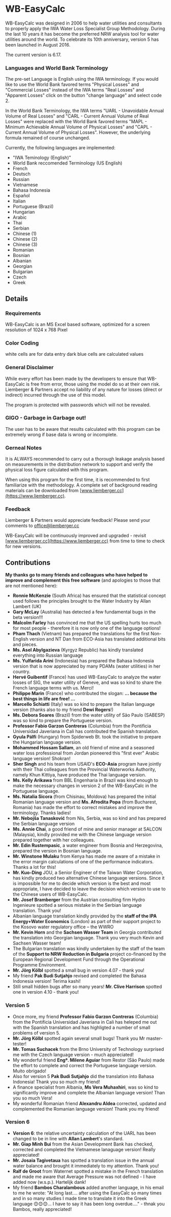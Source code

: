 # WB-EasyCalc

WB-EasyCalc was designed in 2006 to help water utilities and consultants to properly apply the IWA Water Loss Specialist Group Methodology.
During the last 10 years it has become the preferred NRW analysis tool for water utilities around the world. To celebrate its 10th anniversary, version 5 has been launched in August 2016.

The current version is 6.17.

### Languages and World Bank Terminology

The pre-set Language is English using the IWA terminology. If you would like to use the World Bank favored terms "Physical Losses" and "Commercial Losses" instead of the IWA terms "Real Losses" and "Apparent Losses" click on the button "change language" and select code 2.

In the World Bank Terminology, the IWA terms "UARL - Unavoidable Annual Volume of Real Losses" and "CARL - Current Annual Volume of Real Losses" were replaced with the World Bank favored terms "MAPL - Minimum Achievable Annual Volume of Physical Losses" and "CAPL - Current Annual Volume of Physical Losses". However, the underlying formula remained of course unchanged.

Currently, the following languages are implemented:

- "IWA Teminology (English)"
- World Bank reccomended Terminology (US English)
- French
- Deutsch
- Russian
- Vietnamese
- Bahasa Indonesia
- Español
- Italian
- Portuguese (Brazil)
- Hungarian
- Arabic
- Thai
- Serbian
- Chinese (1)
- Chinese (2)
- Chinese (3)
- Romanian
- Bosnian
- Albanian
- Georgian
- Bulgarian
- Czech
- Greek

## Details

### Requirements

WB-EasyCalc is an MS Excel based software, optimized for a screen resolution of 1024 x 768 Pixel

### Color Coding

white cells are for data entry dark blue cells are calculated values

### General Disclaimer

While every effort has been made by the developers to ensure that WB-EasyCalc is free from error, those using the model do so at their own risk. Liemberger & Partners accept no liability of any nature for losses (direct or indirect) incurred through the use of this model.

The program is protected with passwords which will not be revealed.

### GIGO - Garbage in Garbage out!

The user has to be aware that results calculated with this program can be extremely wrong if base data is wrong or incomplete.

### Gerneal Notes

It is ALWAYS recommended to carry out a thorough leakage analysis based on measurements in the distribution network to support and verify the physical loss figure calculated with this program.

When using this program for the first time, it is recommended to first familiarize with the methodology. A complete set of background reading materials can be downloaded from [www.liemberger.cc](https://www.liemberger.cc).

### Feedback

Liemberger & Partners would appreciate feedback! Please send your comments to office@liemberger.cc

WB-EasyCalc will be continuously improved and upgraded - revisit [www.liemberger.cc](https://www.liemberger.cc) from time to time to check for new versions.

## Contributions

**My thanks go to many friends and colleagues who have helped to improve and complement this free software** (and apologies to those that are not mentioned here):

- **Ronnie McKenzie** (South Africa) has ensured that the statistical concept used follows the principles brought to the Water Industry by Allan Lambert (UK)
- **Gary McLay** (Australia) has detected a few fundamental bugs in the beta version!!!
- **Malcolm Farley** has convinced me that the US spelling hurts too much for most people - therefore it is now only one of the language options!
- **Pham Thach** (Vietnam) has prepared the translations for the first Non-English version and NT Dan from ECO-Asia has translated additional bits and pieces.
- **Ms. Asel Abylgazieva** (Kyrgyz Republic) has kindly translated everything into Russian language
- **Ms. Yulfarida Arini** (Indonesia) has prepared the Bahasa Indonesia version that is now appreciated by many PDAMs (water utilities) in her country.
- **Hervé Guibentif** (France) has used WB-EasyCalc to analyze the water losses of SIG, the water utility of Geneve, and was so kind to share the French language terms with us. Merci!
- **Philippe Marin** (France) who contributed the slogan: **... because the best things in life are free! ...**
- **Marcello Schiatti** (Italy) was so kind to prepare the Italian language version (thanks also to my friend **Dewi Rogers**!)
- **Ms. Debora Soares** (Brazil) from the water utility of São Paulo (SABESP) was so kind to prepare the Portuguese version.
- **Professor Fabio Garzon Contreras** (Columbia) from the Pontificia Universidad Javeriana in Cali has contributed the Spanish translation.
- **Gyula Pálfi** (Hungary) from Spiderweb Bt. took the initiative to prepare the Hungarian language version.
- **Mohammed Hossam Sallam**, an old friend of mine and a seasoned water loss professional from Jordan pioneered this "first ever" Arabic language version! Shokran!
- **Sher Singh** and his team from USAID's **ECO-Asia** program have jointly with their Thai colleagues from the Provincial Waterworks Authority, namely Khun Kittiya, have produced the Thai language version.
- **Ms. Kelly Arikawa** from BBL Engenharia in Brazil was kind enough to make the necessary changes in version 2 of the WB-EasyCalc in the Portuguese language.
- **Ms. Natalia Sicora** (from Chisinau, Moldova) has prepared the initial Romanian language version and **Ms. Afrodita Popa** (from Bucharest, Romania) has made the effort to correct mistakes and improve the terminology. Thanks ladies!
- **Mr. Nebojša Tanasković** from Nis, Serbia, was so kind and has prepared the Serbian language version
- **Ms. Annie Chai**, a good friend of mine and senior manager at SALCON (Malaysia), kindly provided me with the Chinese language version prepared together with her colleagues.
- **Mr. Edin Rustempasic**, a water engineer from Bosnia and Herzegovina, prepared the version in Bosnian language.
- **Mr. Winstone Mulaku** from Kenya has made me aware of a mistake in the error margin calculations of one of the performance indicators. Thanks a lot for this!
- **Mr. Kuo-Ding** JOU, a Senior Engineer of the Taiwan Water Corporation, has kindly produced two alternative Chinese language versions. Since it is impossible for me to decide which version is the best and most appropriate, I have decided to leave the decision which version to use to the Chinese users of WB-EasyCalc.
- **Mr. Josef Bramberger** from the Austrian consulting firm Hydro Ingenieure spotted a serious mistake in the Serbian language translation. Thank you!
- Albanian language translation kindly provided by the **staff of the IPA Energy+Water Economics** (London) as part of their support project to the Kosovo water regulatory office – the WWRO
- **Mr. Kevin Horn** and the **Sachsen Wasser Team** in Georgia contributed the translation into Georgian language. Thank you very much Kevin and Sachsen Wasser team!
- The Bulgarian translation was kindly undertaken by the staff of the team of the **Support to NRW Reduction in Bulgaria** project co-financed by the European Regional Development Fund through the Operational Programme Environment.
- **Mr. Jörg Kölbl** spotted a small bug in version 4.07 - thank you!
- My friend **Pak Budi Sutjahjo** revised and completed the Bahasa Indonesia version! Terima kashi!
- Still small hidden bugs after so many years! **Mr. Clive Harrison** spotted one in version 4.10 - thank you!

### Version 5

- Once more, my friend **Professor Fabio Garzon Contreras** (Columbia) from the Pontificia Universidad Javeriana in Cali has heleped me out with the Spanish translation and has highligted a number of small problems of version 5.
- **Mr. Jörg Kölbl** spotted again several small bugs! Thank you Mr master-tester!
- **Mr. Tomas Suchacek** from the Brno University of Technology surprised me with the Czech language version - much appreciated!
- My wonderful friend **Engª. Milene Aguiar** from Restor (São Paulo) made the effort to complete and correct the Portuguese language version. Muito obrigado!
- Also for version 5 **Pak Budi Sutjahjo** did the translation into Bahasa Indonesia! Thank you so much my friend!
- A finance specialist from Albania, **Ms Vera Muhaxhiri**, was so kind to significantly improve and complete the Albanian language version! Than you so much Vera!
- My wonderful Romanian friend **Alexandru Aldea** corrected, updated and complemented the Romanian language version! Thank you my friend!

### Version 6

- **Version 6**: the relative uncertainty calculation of the UARL has been changed to be in line with **Allan Lambert**'s standard.
- **Mr. Giap Minh Bui** from the Asian Development Bank has checked, corrected and completed the Vietnamese lanaguage version! Really appreciated!
- **Mr. Josaia Tagivetaua** has spotted a translation issue in the annual water balance and brought it immediately to my attention. Thank you!
- **Ralf de Groot** from Waternet spotted a mistake in the French translation and made me aware that Average Pressure was not defined - I have added now (w.s.p.). Hartelijk dank!
- My friend **Bambos Charalambous** added another language, in his email to me he wrote: "At long last…. after using the EasyCalc so many times and in so many studies I made time to translate it into the Greek language 😊😊😊… I have to say it has been long overdue…." - thnak you Bambos, really appreciated!
